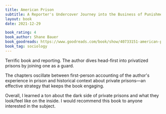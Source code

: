 ```yaml
---
title: American Prison
subtitle: A Reporter's Undercover Journey into the Business of Punishment
layout: book
date: 2021-12-29

book_rating: 4
book_author: Shane Bauer
book_goodreads: https://www.goodreads.com/book/show/40733151-american-prison
book_tag: sociology
---
```


Terrific book and reporting. The author dives head-first into privatized prisons by joining one as a guard.

The chapters oscillate between first-person accounting of the author's experience in prison and historical context about private prisons—an effective strategy that keeps the book engaging.

Overall, I learned a ton about the dark side of private prisons and what they look/feel like on the inside. I would recommend this book to anyone interested in the subject.